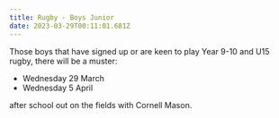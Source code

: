 ```yaml
---
title: Rugby - Boys Junior
date: 2023-03-29T00:11:01.681Z
---
```

Those boys that have signed up or are keen to play Year 9-10 and U15 rugby, there will be a muster:

*  Wednesday 29 March  
*  Wednesday 5 April 

after school out on the fields with Cornell Mason.